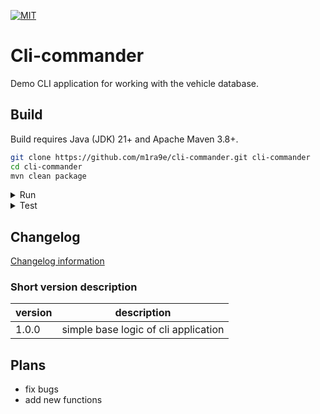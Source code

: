 [![MIT](https://img.shields.io/github/license/m1ra9e/cli-commander?color=blue)](./LICENSE)

# Cli-commander

Demo CLI application for working with the vehicle database.

## Build

Build requires Java (JDK) 21+ and Apache Maven 3.8+.

```sh
git clone https://github.com/m1ra9e/cli-commander.git cli-commander
cd cli-commander
mvn clean package
```

<details>
  <summary>Run</summary>

  ```sh
  git clone https://github.com/m1ra9e/cli-commander.git cli-commander
  cd cli-commander
  mvn clean package
  cd target
  java -jar vehicle-cli-1.0.0.jar -d car,truck,motorcycle
  ```
  > these arguments are taken as an example only : `-d car,truck,motorcycle`

</details>

<details>
  <summary>Test</summary>

  ```sh
  git clone https://github.com/m1ra9e/cli-commander.git cli-commander
  cd cli-commander
  mvn clean test
  ```

</details>

## Changelog

[Changelog information](CHANGELOG.md)

### Short version description

| version | description                          |
| ------- | ------------------------------------ |
| 1.0.0   | simple base logic of cli application |

## Plans

- fix bugs
- add new functions
